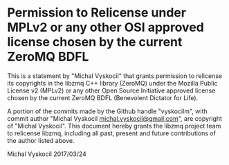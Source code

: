 # Permission to Relicense under MPLv2 or any other OSI approved license chosen by the current ZeroMQ BDFL

This is a statement by "Michal Vyskocil" that grants permission to relicense its copyrights in the libzmq C++ library (ZeroMQ) under the Mozilla Public License v2 (MPLv2) or any other Open Source Initiative approved license chosen by the current ZeroMQ BDFL (Benevolent Dictator for Life).

A portion of the commits made by the Github handle "vyskocilm", with commit author "Michal Vyskocil michal.vyskocil@gmail.com", are copyright of "Michal Vyskocil". This document hereby grants the libzmq project team to relicense libzmq, including all past, present and future contributions of the author listed above.

Michal Vyskocil 2017/03/24
